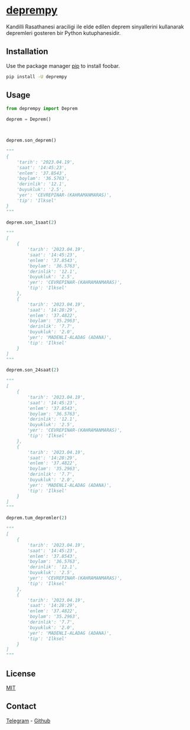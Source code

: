 # [deprempy](https://pypi.org/project/deprempy/)

Kandilli Rasathanesi araciligi ile elde edilen deprem sinyallerini kullanarak depremleri gosteren bir Python kutuphanesidir.

## Installation

Use the package manager [pip](https://pip.pypa.io/en/stable/) to install foobar.

```bash
pip install -U deprempy
```

## Usage

```python
from deprempy import Deprem

deprem = Deprem()



deprem.son_deprem()

"""
{
    'tarih': '2023.04.19', 
    'saat': '14:45:23', 
    'enlem': '37.8543', 
    'boylam': '36.5763', 
    'derinlik': '12.1', 
    'buyukluk': '2.5', 
    'yer': 'CEVREPINAR-(KAHRAMANMARAS)', 
    'tip': 'Ilksel'
}
"""

deprem.son_1saat(2)

"""
[
    {
        'tarih': '2023.04.19', 
        'saat': '14:45:23', 
        'enlem': '37.8543', 
        'boylam': '36.5763', 
        'derinlik': '12.1', 
        'buyukluk': '2.5', 
        'yer': 'CEVREPINAR-(KAHRAMANMARAS)', 
        'tip': 'Ilksel'
    }, 
    {
        'tarih': '2023.04.19', 
        'saat': '14:28:29', 
        'enlem': '37.4822', 
        'boylam': '35.2963', 
        'derinlik': '7.7', 
        'buyukluk': '2.0', 
        'yer': 'MADENLI-ALADAG (ADANA)', 
        'tip': 'Ilksel'
    }
]
"""

deprem.son_24saat(2)

"""
[
    {
        'tarih': '2023.04.19', 
        'saat': '14:45:23', 
        'enlem': '37.8543', 
        'boylam': '36.5763', 
        'derinlik': '12.1', 
        'buyukluk': '2.5', 
        'yer': 'CEVREPINAR-(KAHRAMANMARAS)',
        'tip': 'Ilksel'
    }, 
    {
        'tarih': '2023.04.19', 
        'saat': '14:28:29', 
        'enlem': '37.4822', 
        'boylam': '35.2963', 
        'derinlik': '7.7', 
        'buyukluk': '2.0', 
        'yer': 'MADENLI-ALADAG (ADANA)', 
        'tip': 'Ilksel'
    }
]
"""

deprem.tum_depremler(2)

"""
[
    {
        'tarih': '2023.04.19', 
        'saat': '14:45:23', 
        'enlem': '37.8543', 
        'boylam': '36.5763', 
        'derinlik': '12.1', 
        'buyukluk': '2.5', 
        'yer': 'CEVREPINAR-(KAHRAMANMARAS)',
        'tip': 'Ilksel'
    }, 
    {
        'tarih': '2023.04.19', 
        'saat': '14:28:29', 
        'enlem': '37.4822', 
        'boylam': '35.2963', 
        'derinlik': '7.7', 
        'buyukluk': '2.0', 
        'yer': 'MADENLI-ALADAG (ADANA)', 
        'tip': 'Ilksel'
    }
]
"""
```

## License

[MIT](https://choosealicense.com/licenses/mit/)

## Contact

[Telegram](https://t.me/ReWoxi) - [Github](https://github.com/Meinos10)
